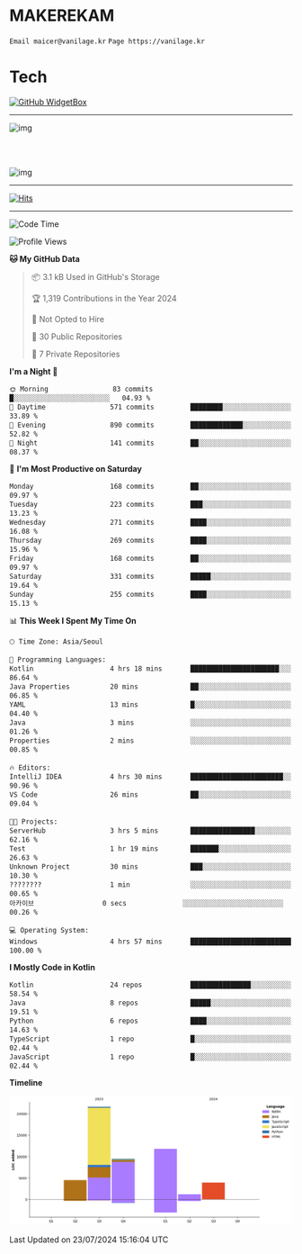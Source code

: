 # MAKEREKAM

`Email maicer@vanilage.kr`
`Page https://vanilage.kr`

# Tech

[![GitHub WidgetBox](https://github-widgetbox.vercel.app/api/skills?languages=python,js,ts,c,cpp,cs,java,kotlin,bash,md,html,css,xml,yaml,swift,powershell,json,R,SQL,php&tools=git,npm,gradle,nodejs,vercel,nginx&includeNames=true&theme=darkmode)](https://github.com/Jurredr/github-widgetbox)

---

![img](https://github-readme-stats.vercel.app/api/top-langs/?username=MAKEREKAM&layout=compact&theme=gruvbox)

<br>
<br>

![img](https://github-readme-stats.vercel.app/api/?username=MAKEREKAM&layout=compact&theme=gruvbox)

---

[![Hits](https://hits.seeyoufarm.com/api/count/incr/badge.svg?url=https%3A%2F%2Fgithub.com%2FMAKEREKAM&count_bg=%234A49D1&title_bg=%23555555&icon=&icon_color=%23E7E7E7&title=방문&edge_flat=false)](https://hits.seeyoufarm.com)

---

<!--START_SECTION:waka-->
![Code Time](http://img.shields.io/badge/Code%20Time-250%20hrs%2013%20mins-blue)

![Profile Views](http://img.shields.io/badge/Profile%20Views-0-blue)

**🐱 My GitHub Data** 

> 📦 3.1 kB Used in GitHub's Storage 
 > 
> 🏆 1,319 Contributions in the Year 2024
 > 
> 🚫 Not Opted to Hire
 > 
> 📜 30 Public Repositories 
 > 
> 🔑 7 Private Repositories 
 > 
**I'm a Night 🦉** 

```text
🌞 Morning                83 commits          █░░░░░░░░░░░░░░░░░░░░░░░░   04.93 % 
🌆 Daytime                571 commits         ████████░░░░░░░░░░░░░░░░░   33.89 % 
🌃 Evening                890 commits         █████████████░░░░░░░░░░░░   52.82 % 
🌙 Night                  141 commits         ██░░░░░░░░░░░░░░░░░░░░░░░   08.37 % 
```
📅 **I'm Most Productive on Saturday** 

```text
Monday                   168 commits         ██░░░░░░░░░░░░░░░░░░░░░░░   09.97 % 
Tuesday                  223 commits         ███░░░░░░░░░░░░░░░░░░░░░░   13.23 % 
Wednesday                271 commits         ████░░░░░░░░░░░░░░░░░░░░░   16.08 % 
Thursday                 269 commits         ████░░░░░░░░░░░░░░░░░░░░░   15.96 % 
Friday                   168 commits         ██░░░░░░░░░░░░░░░░░░░░░░░   09.97 % 
Saturday                 331 commits         █████░░░░░░░░░░░░░░░░░░░░   19.64 % 
Sunday                   255 commits         ████░░░░░░░░░░░░░░░░░░░░░   15.13 % 
```


📊 **This Week I Spent My Time On** 

```text
🕑︎ Time Zone: Asia/Seoul

💬 Programming Languages: 
Kotlin                   4 hrs 18 mins       ██████████████████████░░░   86.64 % 
Java Properties          20 mins             ██░░░░░░░░░░░░░░░░░░░░░░░   06.85 % 
YAML                     13 mins             █░░░░░░░░░░░░░░░░░░░░░░░░   04.40 % 
Java                     3 mins              ░░░░░░░░░░░░░░░░░░░░░░░░░   01.26 % 
Properties               2 mins              ░░░░░░░░░░░░░░░░░░░░░░░░░   00.85 % 

🔥 Editors: 
IntelliJ IDEA            4 hrs 30 mins       ███████████████████████░░   90.96 % 
VS Code                  26 mins             ██░░░░░░░░░░░░░░░░░░░░░░░   09.04 % 

🐱‍💻 Projects: 
ServerHub                3 hrs 5 mins        ████████████████░░░░░░░░░   62.16 % 
Test                     1 hr 19 mins        ███████░░░░░░░░░░░░░░░░░░   26.63 % 
Unknown Project          30 mins             ███░░░░░░░░░░░░░░░░░░░░░░   10.30 % 
????????                 1 min               ░░░░░░░░░░░░░░░░░░░░░░░░░   00.65 % 
아카이브                 0 secs              ░░░░░░░░░░░░░░░░░░░░░░░░░   00.26 % 

💻 Operating System: 
Windows                  4 hrs 57 mins       █████████████████████████   100.00 % 
```

**I Mostly Code in Kotlin** 

```text
Kotlin                   24 repos            ███████████████░░░░░░░░░░   58.54 % 
Java                     8 repos             █████░░░░░░░░░░░░░░░░░░░░   19.51 % 
Python                   6 repos             ████░░░░░░░░░░░░░░░░░░░░░   14.63 % 
TypeScript               1 repo              █░░░░░░░░░░░░░░░░░░░░░░░░   02.44 % 
JavaScript               1 repo              █░░░░░░░░░░░░░░░░░░░░░░░░   02.44 % 
```



**Timeline**

![Lines of Code chart](https://raw.githubusercontent.com/MAKEREKAM/MAKEREKAM/main/assets/bar_graph.png)


 Last Updated on 23/07/2024 15:16:04 UTC
<!--END_SECTION:waka-->
